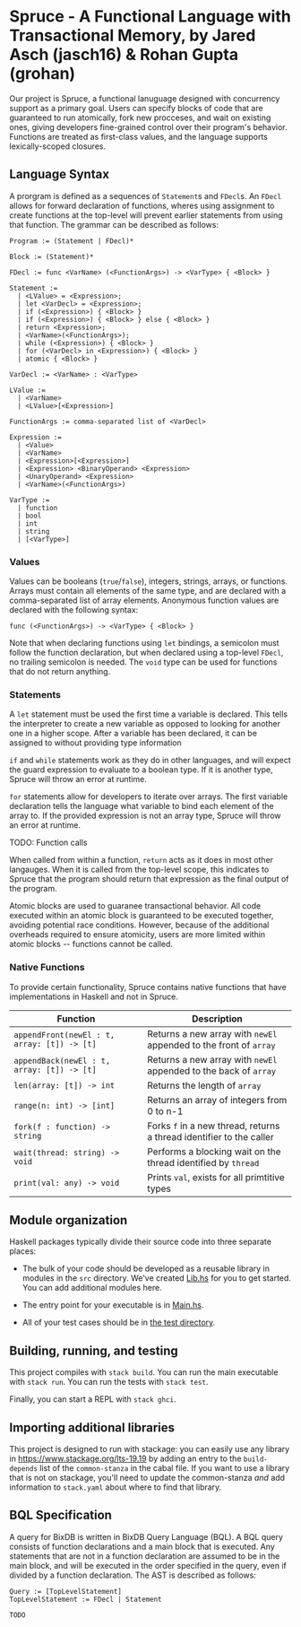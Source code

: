 # Spruce - A Functional Language with Transactional Memory, by Jared Asch (jasch16) & Rohan Gupta (grohan)
Our project is Spruce, a functional lanuguage designed with concurrency support as a primary goal. Users can specify blocks of code that are guaranteed to run atomically, fork new procceses, and wait on existing ones, giving developers fine-grained control over their program's behavior. Functions are treated as first-class values, and the language supports lexically-scoped closures. 

## Language Syntax
A prorgram is defined as a sequences of `Statement`s and `FDecl`s. An `FDecl` allows for forward declaration of functions, wheres using assignment to create functions at the top-level will prevent earlier statements from using that function. The grammar can be described as follows:

```
Program := (Statement | FDecl)*

Block := (Statement)*

FDecl := func <VarName> (<FunctionArgs>) -> <VarType> { <Block> }

Statement := 
  | <LValue> = <Expression>;
  | let <VarDecl> = <Expression>;
  | if (<Expression>) { <Block> } 
  | if (<Expression>) { <Block> } else { <Block> }
  | return <Expression>;
  | <VarName>(<FunctionArgs>);
  | while (<Expression>) { <Block> }
  | for (<VarDecl> in <Expression>) { <Block> }
  | atomic { <Block> }

VarDecl := <VarName> : <VarType>

LValue := 
  | <VarName>
  | <LValue>[<Expression>]

FunctionArgs := comma-separated list of <VarDecl>

Expression := 
  | <Value>
  | <VarName>
  | <Expression>[<Expression>]
  | <Expression> <BinaryOperand> <Expression>
  | <UnaryOperand> <Expression>
  | <VarName>(<FunctionArgs>)

VarType := 
  | function
  | bool
  | int
  | string
  | [<VarType>]
```

### Values
Values can be booleans (`true`/`false`), integers, strings, arrays, or functions. Arrays must contain all elements of the same type, and are declared with a comma-separated list of array elements. Anonymous function values are declared with the following syntax:

`func (<FunctionArgs>) -> <VarType> { <Block> }`

Note that when declaring functions using `let` bindings, a semicolon must follow the function declaration, but when declared using a top-level `FDecl`, no trailing semicolon is needed. The `void` type can be used for functions that do not return anything.

### Statements
A `let` statement must be used the first time a variable is declared. This tells the interpreter to create a new variable as opposed to looking for another one in a higher scope. After a variable has been declared, it can be assigned to without providing type information

`if` and `while` statements work as they do in other languages, and will expect the guard expression to evaluate to a boolean type. If it is another type, Spruce will throw an error at runtime.

`for` statements allow for developers to iterate over arrays. The first variable declaration tells the language what variable to bind each element of the array to. If the provided expression is not an array type, Spruce will throw an error at runtime.

TODO: Function calls

When called from within a function, `return` acts as it does in most other langauges. When it is called from the top-level scope, this indicates to Spruce that the program should return that expression as the final output of the program.

Atomic blocks are used to guaranee transactional behavior. All code executed within an atomic block is guaranteed to be executed together, avoiding potential race conditions. However, because of the additional overheads required to ensure atomicity, users are more limited within atomic blocks -- functions cannot be called.

### Native Functions
To provide certain functionality, Spruce contains native functions that have implementations in Haskell and not in Spruce.

| Function     | Description |
| ----------- | ----------- |
| `appendFront(newEl : t, array: [t]) -> [t]` | Returns a new array with `newEl` appended to the front of `array` |
| `appendBack(newEl : t, array: [t]) -> [t]` | Returns a new array with `newEl` appended to the back of `array` |
| `len(array: [t]) -> int` | Returns the length of `array` |
| `range(n: int) -> [int]` | Returns an array of integers from 0 to n-1 | 
| `fork(f : function) -> string` | Forks `f` in a new thread, returns a thread identifier to the caller |
| `wait(thread: string) -> void` | Performs a blocking wait on the thread identified by `thread` |
| `print(val: any) -> void` | Prints `val`, exists for all primtitive types | 


## Module organization

Haskell packages typically divide their source code into three separate places:
  - The bulk of your code should be developed as a reusable library in 
    modules in the `src` directory. We've created [Lib.hs](src/Lib.hs) 
    for you to get started. You can add additional modules here.
  
  - The entry point for your executable is in [Main.hs](app/Main.hs). 
  
  - All of your test cases should be in [the test directory](test/Spec.hs).

## Building, running, and testing

This project compiles with `stack build`. 
You can run the main executable with `stack run`.
You can run the tests with `stack test`. 

Finally, you can start a REPL with `stack ghci`.

## Importing additional libraries

This project is designed to run with stackage: you can easily use any library
in https://www.stackage.org/lts-19.19 by adding an entry to the
`build-depends` list of the `common-stanza` in the cabal file. If you want to
use a library that is not on stackage, you'll need to update the common-stanza
*and* add information to `stack.yaml` about where to find that library.

## BQL Specification
A query for BixDB is written in BixDB Query Language (BQL). A BQL query consists of function declarations and a main block that is executed. Any statements that are not in a function declaration are assumed to be in the main block, and will be executed in the order specified in the query, even if divided by a function declaration. The AST is described as follows:

```
Query := [TopLevelStatement]
TopLevelStatement := FDecl | Statement

TODO
```